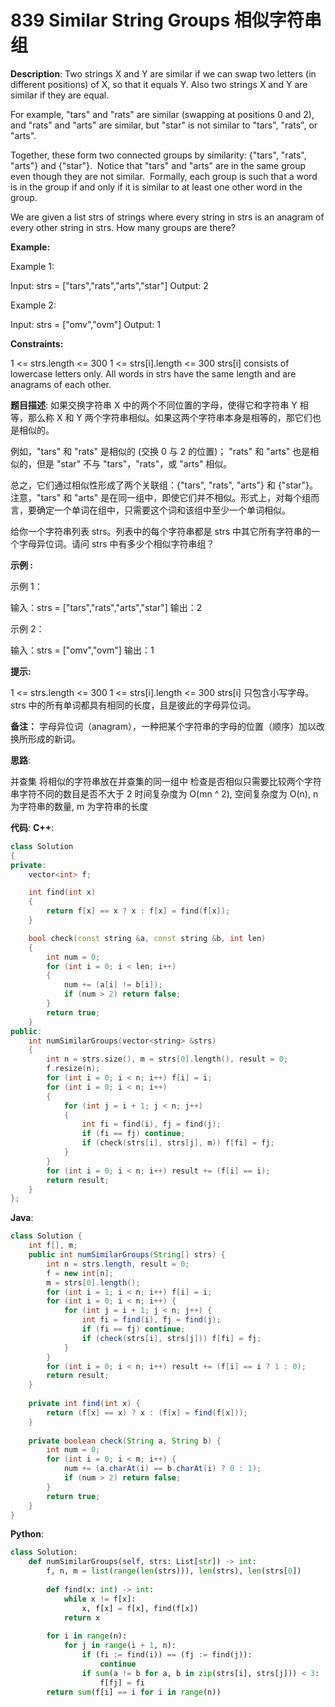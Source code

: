 # 839 Similar String Groups 相似字符串组

__Description__:
Two strings X and Y are similar if we can swap two letters (in different positions) of X, so that it equals Y. Also two strings X and Y are similar if they are equal.

For example, "tars" and "rats" are similar (swapping at positions 0 and 2), and "rats" and "arts" are similar, but "star" is not similar to "tars", "rats", or "arts".

Together, these form two connected groups by similarity: {"tars", "rats", "arts"} and {"star"}.  Notice that "tars" and "arts" are in the same group even though they are not similar.  Formally, each group is such that a word is in the group if and only if it is similar to at least one other word in the group.

We are given a list strs of strings where every string in strs is an anagram of every other string in strs. How many groups are there?

__Example:__

Example 1:

Input: strs = ["tars","rats","arts","star"]
Output: 2

Example 2:

Input: strs = ["omv","ovm"]
Output: 1

__Constraints:__

1 <= strs.length <= 300
1 <= strs[i].length <= 300
strs[i] consists of lowercase letters only.
All words in strs have the same length and are anagrams of each other.

__题目描述__:
如果交换字符串 X 中的两个不同位置的字母，使得它和字符串 Y 相等，那么称 X 和 Y 两个字符串相似。如果这两个字符串本身是相等的，那它们也是相似的。

例如，"tars" 和 "rats" 是相似的 (交换 0 与 2 的位置)； "rats" 和 "arts" 也是相似的，但是 "star" 不与 "tars"，"rats"，或 "arts" 相似。

总之，它们通过相似性形成了两个关联组：{"tars", "rats", "arts"} 和 {"star"}。注意，"tars" 和 "arts" 是在同一组中，即使它们并不相似。形式上，对每个组而言，要确定一个单词在组中，只需要这个词和该组中至少一个单词相似。

给你一个字符串列表 strs。列表中的每个字符串都是 strs 中其它所有字符串的一个字母异位词。请问 strs 中有多少个相似字符串组？

__示例 :__

示例 1：

输入：strs = ["tars","rats","arts","star"]
输出：2

示例 2：

输入：strs = ["omv","ovm"]
输出：1

__提示:__

1 <= strs.length <= 300
1 <= strs[i].length <= 300
strs[i] 只包含小写字母。
strs 中的所有单词都具有相同的长度，且是彼此的字母异位词。

__备注：__
字母异位词（anagram），一种把某个字符串的字母的位置（顺序）加以改换所形成的新词。

__思路__:

并查集
将相似的字符串放在并查集的同一组中
检查是否相似只需要比较两个字符串字符不同的数目是否不大于 2
时间复杂度为 O(mn ^ 2), 空间复杂度为 O(n), n 为字符串的数量, m 为字符串的长度

__代码__:
__C++__:

```C++
class Solution 
{
private:
    vector<int> f;

    int find(int x) 
    {
        return f[x] == x ? x : f[x] = find(f[x]);
    }

    bool check(const string &a, const string &b, int len) 
    {
        int num = 0;
        for (int i = 0; i < len; i++) 
        {
            num += (a[i] != b[i]);
            if (num > 2) return false;
        }
        return true;
    }
public:
    int numSimilarGroups(vector<string> &strs) 
    {
        int n = strs.size(), m = strs[0].length(), result = 0;
        f.resize(n);
        for (int i = 0; i < n; i++) f[i] = i;
        for (int i = 0; i < n; i++) 
        {
            for (int j = i + 1; j < n; j++) 
            {
                int fi = find(i), fj = find(j);
                if (fi == fj) continue;
                if (check(strs[i], strs[j], m)) f[fi] = fj;
            }
        }
        for (int i = 0; i < n; i++) result += (f[i] == i);
        return result;
    }
};
```

__Java__:

```Java
class Solution {
    int f[], m;
    public int numSimilarGroups(String[] strs) {
        int n = strs.length, result = 0;
        f = new int[n];
        m = strs[0].length();
        for (int i = 1; i < n; i++) f[i] = i;
        for (int i = 0; i < n; i++) {
            for (int j = i + 1; j < n; j++) {
                int fi = find(i), fj = find(j);
                if (fi == fj) continue;
                if (check(strs[i], strs[j])) f[fi] = fj;
            }
        }
        for (int i = 0; i < n; i++) result += (f[i] == i ? 1 : 0);
        return result;
    }
    
    private int find(int x) {
        return (f[x] == x) ? x : (f[x] = find(f[x]));
    }
    
    private boolean check(String a, String b) {
        int num = 0;
        for (int i = 0; i < m; i++) {
            num += (a.charAt(i) == b.charAt(i) ? 0 : 1);
            if (num > 2) return false;
        }
        return true;
    }
}
```

__Python__:

```Python
class Solution:
    def numSimilarGroups(self, strs: List[str]) -> int:
        f, n, m = list(range(len(strs))), len(strs), len(strs[0])
        
        def find(x: int) -> int:
            while x != f[x]:
                x, f[x] = f[x], find(f[x])
            return x
        
        for i in range(n):
            for j in range(i + 1, n):
                if (fi := find(i)) == (fj := find(j)):
                    continue
                if sum(a != b for a, b in zip(strs[i], strs[j])) < 3:
                    f[fj] = fi
        return sum(f[i] == i for i in range(n))
```
